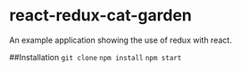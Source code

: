 # react-redux-cat-garden

An example application showing the use of redux with react.

##Installation
`git clone`
`npm install`
`npm start`
